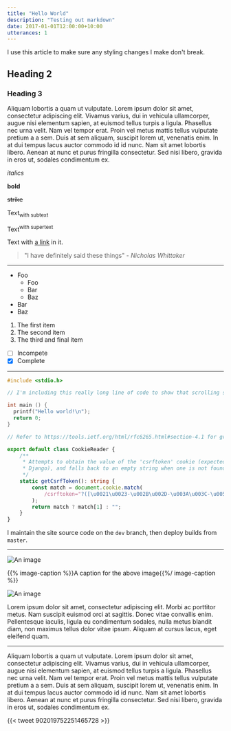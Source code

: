 ```yaml
---
title: "Hello World"
description: "Testing out markdown"
date: 2017-01-01T12:00:00+10:00
utterances: 1
---
```


I use this article to make sure any styling changes I make don't break.

<!--more-->

## Heading 2

### Heading 3

Aliquam lobortis a quam ut vulputate. Lorem ipsum dolor sit amet, consectetur adipiscing elit. Vivamus varius, dui in vehicula ullamcorper, augue nisi elementum sapien, at euismod tellus turpis a ligula. Phasellus nec urna velit. Nam vel tempor erat. Proin vel metus mattis tellus vulputate pretium a a sem. Duis at sem aliquam, suscipit lorem ut, venenatis enim. In at dui tempus lacus auctor commodo id id nunc. Nam sit amet lobortis libero. Aenean at nunc et purus fringilla consectetur. Sed nisi libero, gravida in eros ut, sodales condimentum ex.

_italics_

**bold**

~~strike~~

Text<sub>with subtext</sub>

Text<sup>with supertext</sup>

Text with [a link](/) in it.

> "I have definitely said these things" - _Nicholas Whittaker_

---

-   Foo
    -   Foo
    -   Bar
    -   Baz
-   Bar
-   Baz

1.  The first item
1.  The second item
1.  The third and final item

-   [ ] Incompete
-   [x] Complete

---

```c
#include <stdio.h>

// I'm including this really long line of code to show that scrolling sideways works.

int main () {
  printf("Hello world!\n");
  return 0;
}
```

```ts
// Refer to https://tools.ietf.org/html/rfc6265.html#section-4.1 for grammar

export default class CookieReader {
    /**
     * Attempts to obtain the value of the 'csrftoken' cookie (expected from
     * Django), and falls back to an empty string when one is not found.
     */
    static getCsrfToken(): string {
        const match = document.cookie.match(
            /csrftoken="?([\u0021\u0023-\u002B\u002D-\u003A\u003C-\u005B\u005D-\u007E]*)"?/
        );
        return match ? match[1] : "";
    }
}
```

I maintain the site source code on the `dev` branch, then deploy builds from `master`.

---

![An image](/media/nicholas.png)

{{% image-caption %}}A caption for the above image{{%/ image-caption %}}

![An image](/media/monty.jpg)

Lorem ipsum dolor sit amet, consectetur adipiscing elit. Morbi ac porttitor metus. Nam suscipit euismod orci at sagittis. Donec vitae convallis enim. Pellentesque iaculis, ligula eu condimentum sodales, nulla metus blandit diam, non maximus tellus dolor vitae ipsum. Aliquam at cursus lacus, eget eleifend quam.

---

Aliquam lobortis a quam ut vulputate. Lorem ipsum dolor sit amet, consectetur adipiscing elit. Vivamus varius, dui in vehicula ullamcorper, augue nisi elementum sapien, at euismod tellus turpis a ligula. Phasellus nec urna velit. Nam vel tempor erat. Proin vel metus mattis tellus vulputate pretium a a sem. Duis at sem aliquam, suscipit lorem ut, venenatis enim. In at dui tempus lacus auctor commodo id id nunc. Nam sit amet lobortis libero. Aenean at nunc et purus fringilla consectetur. Sed nisi libero, gravida in eros ut, sodales condimentum ex.

{{< tweet 902019752251465728 >}}
